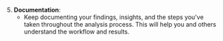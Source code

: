 

5. **Documentation**:
   - Keep documenting your findings, insights, and the steps you've taken throughout the analysis process. This will help you and others understand the workflow and results.

